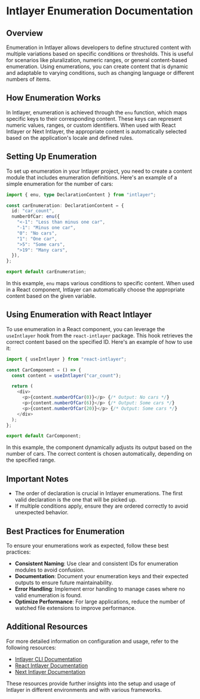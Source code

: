 # Intlayer Enumeration Documentation

## Overview

Enumeration in Intlayer allows developers to define structured content with multiple variations based on specific conditions or thresholds. This is useful for scenarios like pluralization, numeric ranges, or general content-based enumeration. Using enumerations, you can create content that is dynamic and adaptable to varying conditions, such as changing language or different numbers of items.

## How Enumeration Works

In Intlayer, enumeration is achieved through the `enu` function, which maps specific keys to their corresponding content. These keys can represent numeric values, ranges, or custom identifiers. When used with React Intlayer or Next Intlayer, the appropriate content is automatically selected based on the application's locale and defined rules.

## Setting Up Enumeration

To set up enumeration in your Intlayer project, you need to create a content module that includes enumeration definitions. Here's an example of a simple enumeration for the number of cars:

```typescript
import { enu, type DeclarationContent } from "intlayer";

const carEnumeration: DeclarationContent = {
  id: "car_count",
  numberOfCar: enu({
    "<-1": "Less than minus one car",
    "-1": "Minus one car",
    "0": "No cars",
    "1": "One car",
    ">5": "Some cars",
    ">19": "Many cars",
  }),
};

export default carEnumeration;
```

In this example, `enu` maps various conditions to specific content. When used in a React component, Intlayer can automatically choose the appropriate content based on the given variable.

## Using Enumeration with React Intlayer

To use enumeration in a React component, you can leverage the `useIntlayer` hook from the `react-intlayer` package. This hook retrieves the correct content based on the specified ID. Here's an example of how to use it:

```javascript
import { useIntlayer } from "react-intlayer";

const CarComponent = () => {
  const content = useIntlayer("car_count");

  return (
    <div>
      <p>{content.numberOfCar(0)}</p> {/* Output: No cars */}
      <p>{content.numberOfCar(6)}</p> {/* Output: Some cars */}
      <p>{content.numberOfCar(20)}</p> {/* Output: Some cars */}
    </div>
  );
};

export default CarComponent;
```

In this example, the component dynamically adjusts its output based on the number of cars. The correct content is chosen automatically, depending on the specified range.

## Important Notes

- The order of declaration is crucial in Intlayer enumerations. The first valid declaration is the one that will be picked up.
- If multiple conditions apply, ensure they are ordered correctly to avoid unexpected behavior.

## Best Practices for Enumeration

To ensure your enumerations work as expected, follow these best practices:

- **Consistent Naming**: Use clear and consistent IDs for enumeration modules to avoid confusion.
- **Documentation**: Document your enumeration keys and their expected outputs to ensure future maintainability.
- **Error Handling**: Implement error handling to manage cases where no valid enumeration is found.
- **Optimize Performance**: For large applications, reduce the number of watched file extensions to improve performance.

## Additional Resources

For more detailed information on configuration and usage, refer to the following resources:

- [Intlayer CLI Documentation](https://github.com/aypineau/intlayer/blob/main/docs/docs/intlayer_cli_en.md)
- [React Intlayer Documentation](https://github.com/aypineau/intlayer/blob/main/docs/docs/intlayer_with_create_react_app_en.md)
- [Next Intlayer Documentation](https://github.com/aypineau/intlayer/blob/main/docs/docs/intlayer_with_nextjs_en.md)

These resources provide further insights into the setup and usage of Intlayer in different environments and with various frameworks.
